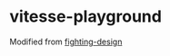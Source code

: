 # vitesse-playground
Modified from [fighting-design](https://github.com/Simon-He95/fighting-design/tree/master/packages/fighting-playground)
